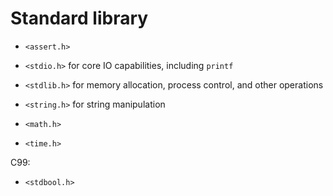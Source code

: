 # Standard library

* `<assert.h>`

* `<stdio.h>` for core IO capabilities, including `printf`
* `<stdlib.h>` for memory allocation, process control, and other operations

* `<string.h>` for string manipulation

* `<math.h>`
* `<time.h>`

C99:

* `<stdbool.h>`
